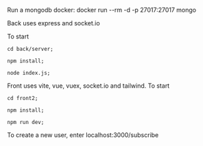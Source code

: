 Run a mongodb docker:
	docker run --rm -d -p 27017:27017 mongo

Back uses express and socket.io 

To start

    cd back/server;

	npm install;

	node index.js; 

Front uses vite, vue, vuex, socket.io and tailwind.
To start

	cd front2;

	npm install;

	npm run dev;

To create a new user, enter localhost:3000/subscribe 